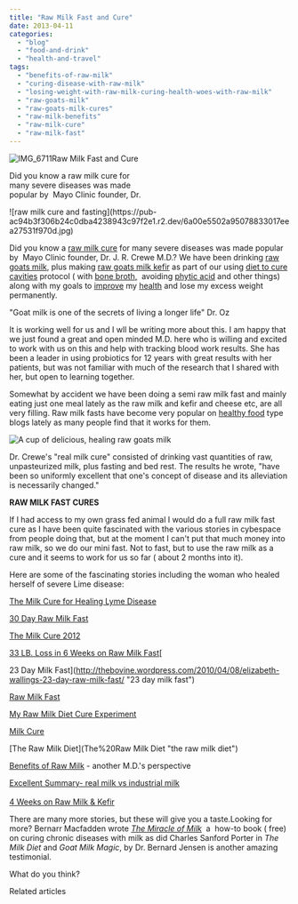 ```yaml
---
title: "Raw Milk Fast and Cure"
date: 2013-04-11
categories: 
  - "blog"
  - "food-and-drink"
  - "health-and-travel"
tags: 
  - "benefits-of-raw-milk"
  - "curing-disease-with-raw-milk"
  - "losing-weight-with-raw-milk-curing-health-woes-with-raw-milk"
  - "raw-goats-milk"
  - "raw-goats-milk-cures"
  - "raw-milk-benefits"
  - "raw-milk-cure"
  - "raw-milk-fast"
---
```


![IMG_6711](https://pub-ac94b3f306b24c0dba4238943c97f2e1.r2.dev/6a00e5502a95078833017c38840846970b.jpg)Raw Milk Fast and Cure  
  
Did you know a raw milk cure for  
many severe diseases was made  
popular by  Mayo Clinic founder, Dr.

<!--more--> ![raw milk cure and fasting](https://pub-ac94b3f306b24c0dba4238943c97f2e1.r2.dev/6a00e5502a95078833017eea27531f970d.jpg)  
  
Did you know a [raw milk cure](http://www.realmilk.com/health/milk-cure/ "raw milk cure") for many severe diseases was made popular by  Mayo Clinic founder, Dr. J. R. Crewe M.D.? We have been drinking [raw goats milk](https://pub-ac94b3f306b24c0dba4238943c97f2e1.r2.dev/2013/03/best-fresh-raw-goats-milk-penang.html "raw goats milk"), plus making [raw goats milk kefir](https://pub-ac94b3f306b24c0dba4238943c97f2e1.r2.dev/2012/07/-how-to-make-kefir-easy-goats-milk-or-coconut-milk.html "raw goats milk kefir") as part of our using [diet to cure cavities](https://pub-ac94b3f306b24c0dba4238943c97f2e1.r2.dev/2013/03/curing-gum-disease-and-cavities-naturally.html "cure caviteis naturally") protocol ( with [bone broth,](https://pub-ac94b3f306b24c0dba4238943c97f2e1.r2.dev/2012/10/how-to-make-nourishing-bone-broth-recipes-to-heal.html "bone broth")  avoiding [phytic acid](http://www.westonaprice.org/food-features/living-with-phytic-acid "phytic acid") and other things) along with my goals to [improve](https://pub-ac94b3f306b24c0dba4238943c97f2e1.r2.dev/2012/10/traveling-while-sick-or-with-health-medical-challenges.html "travel and health") my [health](https://pub-ac94b3f306b24c0dba4238943c97f2e1.r2.dev/health-and-travel/ "health tips") and lose my excess weight permanently.  
  
"Goat milk is one of the secrets of living a longer life" Dr. Oz  
  
It is working well for us and I wll be writing more about this. I am happy that we just found a great and open minded M.D. here who is willing and excited to work with us on this and help with tracking blood work results. She has been a leader in using probiotics for 12 years with great results with her patients, but was not familiar with much of the research that I shared with her, but open to learning together.  
  
Somewhat by accident we have been doing a semi raw milk fast and mainly eating just one meal lately as the raw milk and kefir and cheese etc, are all very filling. Raw milk fasts have become very popular on [healthy food](https://pub-ac94b3f306b24c0dba4238943c97f2e1.r2.dev/2012/04/health-organic-raw-foods-and-travel.html "healthy organic food") type blogs lately as many people find that it works for them.  
  
![A cup of delicious, healing raw goats milk](https://pub-ac94b3f306b24c0dba4238943c97f2e1.r2.dev/6a00e5502a95078833017c388409da970b.jpg)  
  
Dr. Crewe's "real milk cure" consisted of drinking vast quantities of raw, unpasteurized milk, plus fasting and bed rest. The results he wrote, "have been so uniformly excellent that one's concept of disease and its alleviation is necessarily changed."  
  
**RAW MILK FAST CURES**  
  
If I had access to my own grass fed animal I would do a full raw milk fast cure as I have been quite fascinated with the various stories in cybespace from people doing that, but at the moment I can't put that much money into raw milk, so we do our mini fast. Not to fast, but to use the raw milk as a cure and it seems to work for us so far ( about 2 months into it).  
  
Here are some of the fascinating stories including the woman who healed  herself of severe Lime disease:  
  
[The Milk Cure for Healing Lyme Disease](http://www.thehealthyhomeeconomist.com/the-milk-cure-for-healing-lyme-disease/ "the milk cure for healing lyme disease")  
  
[30 Day Raw Milk Fast](http://www.cookinggodsway.com/30-day-raw-milk-fast/ "30 day raw milk fast")  
  
[The Milk Cure 2012](http://www.thehealthyhomeeconomist.com/the-milk-cure-2012/ "The milk cure")  
  
[33 LB. Loss in 6 Weeks on Raw Milk Fast](http://www.yourfamilyfarmer.com/fresh-thoughts/i-really-shouldnt-tell-you-this "easy weight loss on raw milk fast cure")[  
  
23 Day Milk Fast](http://thebovine.wordpress.com/2010/04/08/elizabeth-wallings-23-day-raw-milk-fast/ "23 day milk fast")  
  
[Raw Milk Fast](http://www.thehealthyhomeeconomist.com/raw-milk-fast-2013-are-you-ready/ "raw milk fast")  
  
[My Raw Milk Diet Cure Experiment](http://www.livingthenourishedlife.com/2010/03/my-raw-milk-diet-cure-experiment-what-i "my raw milk diet cure experiment")  
  
[Milk Cure](http://trinaholden.com/2012/05/the-milk-cure-introduction/ "milk cure")  
  
[The Raw Milk Diet](The%20Raw Milk Diet "the raw milk diet")  
  
[Benefits of Raw Milk](http://www.drdeborahmd.com/health-benefits-raw-milk "benefits of raw milk") - another M.D.'s perspective  
  
[Excellent Summary- real milk vs industrial milk](http://www.thrive-medical.co.uk/blog/nutrition/white-stuff/ "raw milk vs idustrial milk")  
[  
4 Weeks on Raw Milk & Kefir](http://freetheanimal.com/2013/03/weeks-kefir-intervention.html "4 Weeks on Raw Milk & Kefir")  
  
There are many more stories, but these will give you a taste.Looking for more? Bernarr Macfadden wrote _[The Miracle of Milk](http://www.milk-diet.com/classics/macfadden/macfaddenmain.html)_  a  how-to book ( free)  on curing chronic diseases with milk as did Charles Sanford Porter in _The Milk Diet_ and _Goat Milk Magic_, by Dr. Bernard Jensen is another amazing testimonial.  
  
What do you think?  
  
  
  

Related articles


